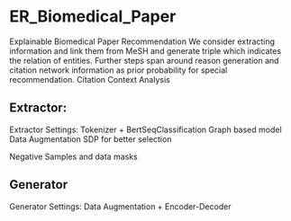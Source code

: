 # ER_Biomedical_Paper
Explainable Biomedical Paper Recommendation
We consider extracting information and link them from MeSH and generate triple which indicates the relation of entities.
Further steps span around reason generation and citation network information as prior probability for special recommendation.
Citation Context Analysis


## Extractor:
Extractor Settings:
Tokenizer + BertSeqClassification
Graph based model
Data Augmentation
SDP for better selection

Negative Samples and data masks

## Generator
Generator Settings:
Data Augmentation + Encoder-Decoder

